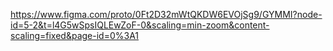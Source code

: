 https://www.figma.com/proto/0Ft2D32mWtQKDW6EVOjSg9/GYMMI?node-id=5-2&t=l4G5wSpsIQLEwZoF-0&scaling=min-zoom&content-scaling=fixed&page-id=0%3A1
